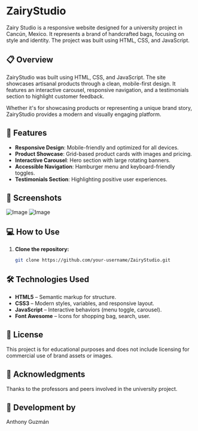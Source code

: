 # ZairyStudio
Zairy Studio is a responsive website designed for a university project in Cancún, Mexico. It represents a brand of handcrafted bags, focusing on style and identity. The project was built using HTML, CSS, and JavaScript.

## 📋 Overview

ZairyStudio was built using HTML, CSS, and JavaScript. The site showcases artisanal products through a clean, mobile-first design. It features an interactive carousel, responsive navigation, and a testimonials section to highlight customer feedback.

Whether it's for showcasing products or representing a unique brand story, ZairyStudio provides a modern and visually engaging platform.

## 🚀 Features

- **Responsive Design**: Mobile-friendly and optimized for all devices.
- **Product Showcase**: Grid-based product cards with images and pricing.
- **Interactive Carousel**: Hero section with large rotating banners.
- **Accessible Navigation**: Hamburger menu and keyboard-friendly toggles.
- **Testimonials Section**: Highlighting positive user experiences.

## 📸 Screenshots

<!-- Add your screenshot links below -->
![Image](https://github.com/user-attachments/assets/2bd5c1dd-5cd3-4578-b46f-3b79fe55c43b)
![Image](https://github.com/user-attachments/assets/7f43bcb5-aeb6-4129-b1d2-b4462b739479) 

## 💻 How to Use

1. **Clone the repository:**
   ```bash
   git clone https://github.com/your-username/ZairyStudio.git

## 🛠 Technologies Used

- **HTML5** – Semantic markup for structure.
- **CSS3** – Modern styles, variables, and responsive layout.
- **JavaScript** – Interactive behaviors (menu toggle, carousel).
- **Font Awesome** – Icons for shopping bag, search, user.

## 📝 License

This project is for educational purposes and does not include licensing for commercial use of brand assets or images.

## 🙌 Acknowledgments

Thanks to the professors and peers involved in the university project.

## 🧵 Development by

Anthony Guzmán

